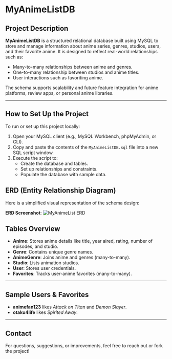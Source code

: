 # MyAnimeListDB

## Project Description

**MyAnimeListDB** is a structured relational database built using MySQL to store and manage information about anime series, genres, studios, users, and their favorite anime. It is designed to reflect real-world relationships such as:

- Many-to-many relationships between anime and genres.
- One-to-many relationship between studios and anime titles.
- User interactions such as favoriting anime.

The schema supports scalability and future feature integration for anime platforms, review apps, or personal anime libraries.

---

## How to Set Up the Project

To run or set up this project locally:

1. Open your MySQL client (e.g., MySQL Workbench, phpMyAdmin, or CLI).
2. Copy and paste the contents of the `MyAnimeListDB.sql` file into a new SQL script window.
3. Execute the script to:
   - Create the database and tables.
   - Set up relationships and constraints.
   - Populate the database with sample data.

## ERD (Entity Relationship Diagram)

Here is a simplified visual representation of the schema design:

 **ERD Screenshot**:
![MyAnimeList ERD](https://github.com/user-attachments/assets/1cfbf3ae-cf85-4a73-b8c3-f744afc5541c)

## Tables Overview

- **Anime**: Stores anime details like title, year aired, rating, number of episodes, and studio.
- **Genre**: Contains unique genre names.
- **AnimeGenre**: Joins anime and genres (many-to-many).
- **Studio**: Lists animation studios.
- **User**: Stores user credentials.
- **Favorites**: Tracks user-anime favorites (many-to-many).

---

## Sample Users & Favorites

- **animefan123** likes *Attack on Titan* and *Demon Slayer*.
- **otaku4life** likes *Spirited Away*.

---

## Contact

For questions, suggestions, or improvements, feel free to reach out or fork the project!
